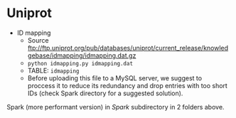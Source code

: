 # Uniprot

* ID mapping
	* Source ftp://ftp.uniprot.org/pub/databases/uniprot/current_release/knowledgebase/idmapping/idmapping.dat.gz
	* ```python idmapping.py idmapping.dat```
	* TABLE: ```idmapping``` 
	* Before uploading this file to a  MySQL server, we suggest to proccess it to reduce its redundancy and drop entries with too short IDs (check Spark directory for a suggested solution).

Spark (more performant version) in *Spark* subdirectory in 2 folders above.
